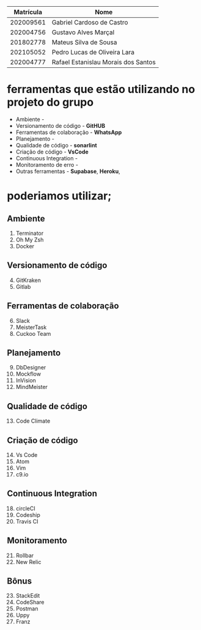 |Matrícula|Nome|
|---|---|
|202009561|Gabriel Cardoso de Castro|
|202004756|Gustavo Alves Marçal|
|201802778|Mateus Silva de Sousa|
|202105052|Pedro Lucas de Oliveira Lara|[
|202004777|Rafael Estanislau Morais dos Santos|

# ferramentas que estão utilizando no projeto do grupo
- Ambiente -
- Versionamento de código - __GitHUB__
- Ferramentas de colaboração - __WhatsApp__
- Planejamento - 
- Qualidade de código - __sonarlint__
- Criação de código - __VsCode__
- Continuous Integration - 
- Monitoramento de erro - 
- Outras ferramentas - __Supabase__, __Heroku__, 

# poderiamos utilizar;

## Ambiente
1. Terminator
2. Oh My Zsh
3. Docker

## Versionamento de código
4. GitKraken
5. Gitlab

## Ferramentas de colaboração
6. Slack
7. MeisterTask
8. Cuckoo Team

## Planejamento
9. DbDesigner
10. Mockflow
11. InVision
12. MindMeister

## Qualidade de código
13. Code Climate

## Criação de código
14. Vs Code
15. Atom
16. Vim
17. c9.io

## Continuous Integration
18. circleCI
19. Codeship
20. Travis CI

## Monitoramento
21. Rollbar
22. New Relic

## Bônus
23. StackEdit
24. CodeShare
25. Postman
26. Uppy
27. Franz
